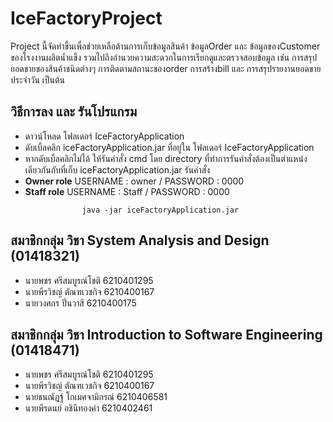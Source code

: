 # IceFactoryProject
Project นี้จัดทำขึ้นเพื่อช่วยเหลือด้านการเก็บข้อมูลสินค้า ข้อมูลOrder และ ข้อมูลของCustomer ของโรงงานผลิตน้ำแข็ง รวมไปถึงอำนวยความสะดวกในการเรียกดูและตรวจสอบข้อมูล เช่น การสรุปยอดขายของสินค้าชนิดต่างๆ การติดตามสถานะของorder การสร้างbill และ การสรุปรายงานยอดขายประจำวัน เป็นต้น

## วิธีการลง และ รันโปรแกรม 
-  ดาวน์โหลด โฟลเดอร์ IceFactoryApplication
-  ดับเบิ้ลคลิก iceFactoryApplication.jar ที่อยู่ใน โฟลเดอร์ IceFactoryApplication
-  หากดับเบิ้ลคลิกไม่ได้ ให้รันคำสั่ง cmd โดย directory ที่ทำการรันคำสั่งต้องเป็นตำแหน่งเดียวกันกับที่เก็บ iceFactoryApplication.jar รันคำสั่ง 
-  **Owner role**         USERNAME : owner / PASSWORD : 0000
-  **Staff role**         USERNAME : Staff / PASSWORD : 0000

```
          		java -jar iceFactoryApplication.jar
```  

## สมาชิกกลุ่ม วิชา System Analysis and Design (01418321)
- นายพชร     ศรีสมบูรณ์โชติ  6210401295
- นายพีรวิชญ์   ตัณฑเวชกิจ   6210400167
- นายวงศกร 	  ปิ่นวาสี 		   6210400175

## สมาชิกกลุ่ม วิชา Introduction to Software Engineering (01418471)
- นายพชร    ศรีสมบูรณ์โชติ   6210401295
- นายพีรวิชญ์ ตัณฑเวชกิจ     6210400167
- นายธนณัฏฐ์ โกเมศจามิกรณ์  6210406581
- นายพีรดนย์ อชินีทองคำ     6210402461
